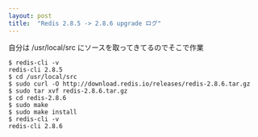 ```yaml
---
layout: post
title:  "Redis 2.8.5 -> 2.8.6 upgrade ログ"
---
```


自分は /usr/local/src にソースを取ってきてるのでそこで作業

```
$ redis-cli -v
redis-cli 2.8.5
$ cd /usr/local/src
$ sudo curl -O http://download.redis.io/releases/redis-2.8.6.tar.gz
$ sudo tar xvf redis-2.8.6.tar.gz
$ cd redis-2.8.6
$ sudo make
$ sudo make install
$ redis-cli -v
redis-cli 2.8.6
```
